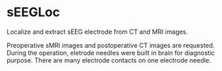 # sEEGLoc
Localize and extract sEEG electrode from CT and MRI images.

Preoperative sMRI images and postoperative CT images are requested. 
During the operation, eletrode needles were built in brain for diagnostic purpose.
There are many electrode contacts on one electrode needle.